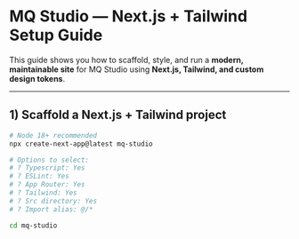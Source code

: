 # MQ Studio — Next.js + Tailwind Setup Guide

This guide shows you how to scaffold, style, and run a **modern, maintainable site** for MQ Studio using **Next.js, Tailwind, and custom design tokens**.

---

## 1) Scaffold a Next.js + Tailwind project

```bash
# Node 18+ recommended
npx create-next-app@latest mq-studio

# Options to select:
# ? Typescript: Yes
# ? ESLint: Yes
# ? App Router: Yes
# ? Tailwind: Yes
# ? Src directory: Yes
# ? Import alias: @/*

cd mq-studio
